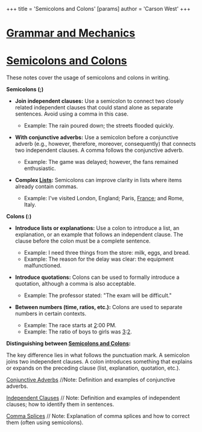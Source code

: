 +++
 title = 'Semicolons and Colons'
[params]
	author = 'Carson West'
+++
# [Grammar and Mechanics](./../grammar-and-mechanics/)
# [Semicolons and Colons](./../semicolons-and-colons/)

These notes cover the usage of semicolons and colons in writing.

**Semicolons (;)**

* **Join independent clauses:**  Use a semicolon to connect two closely related independent clauses that could stand alone as separate sentences.  Avoid using a comma in this case.
    * Example: The rain poured down; the streets flooded quickly.

* **With conjunctive adverbs:** Use a semicolon before a conjunctive adverb (e.g., however, therefore, moreover, consequently) that connects two independent clauses.  A comma follows the conjunctive adverb.
    * Example:  The game was delayed; however, the fans remained enthusiastic.

* **Complex [Lists](./../lists/):** Semicolons can improve clarity in lists where items already contain commas.
    * Example:  I've visited London, England; Paris, [France](./../france/); and Rome, Italy.


**Colons (:)**

* **Introduce lists or explanations:** Use a colon to introduce a list, an explanation, or an example that follows an independent clause.  The clause before the colon must be a complete sentence.
    * Example: I need three things from the store: milk, eggs, and bread.
    * Example: The reason for the delay was clear: the equipment malfunctioned.

* **Introduce quotations:** Colons can be used to formally introduce a quotation, although a comma is also acceptable.
    * Example: The professor stated: "The exam will be difficult."

* **Between numbers (time, ratios, etc.):** Colons are used to separate numbers in certain contexts.
    * Example:  The race starts at [2](./../2/):00 PM.
    * Example: The ratio of boys to girls was [3](./../3/):[2](./../2/).


**Distinguishing between [Semicolons and Colons](./../semicolons-and-colons/):**

The key difference lies in what follows the punctuation mark.  A semicolon joins two independent clauses. A colon introduces something that explains or expands on the preceding clause (list, explanation, quotation, etc.).


[Conjunctive Adverbs](./../conjunctive-adverbs/)  //Note:  Definition and examples of conjunctive adverbs.

[Independent Clauses](./../independent-clauses/) // Note: Definition and examples of independent clauses; how to identify them in sentences.

[Comma Splices](./../comma-splices/) // Note: Explanation of comma splices and how to correct them (often using semicolons).


